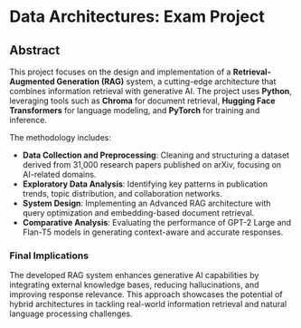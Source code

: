 # Data Architectures: Exam Project

## Abstract

This project focuses on the design and implementation of a **Retrieval-Augmented Generation (RAG)** system, a cutting-edge architecture that combines information retrieval with generative AI. The project uses **Python**, leveraging tools such as **Chroma** for document retrieval, **Hugging Face Transformers** for language modeling, and **PyTorch** for training and inference. 

The methodology includes:
- **Data Collection and Preprocessing**: Cleaning and structuring a dataset derived from 31,000 research papers published on arXiv, focusing on AI-related domains.
- **Exploratory Data Analysis**: Identifying key patterns in publication trends, topic distribution, and collaboration networks.
- **System Design**: Implementing an Advanced RAG architecture with query optimization and embedding-based document retrieval.
- **Comparative Analysis**: Evaluating the performance of GPT-2 Large and Flan-T5 models in generating context-aware and accurate responses.

### Final Implications
The developed RAG system enhances generative AI capabilities by integrating external knowledge bases, reducing hallucinations, and improving response relevance. This approach showcases the potential of hybrid architectures in tackling real-world information retrieval and natural language processing challenges.
